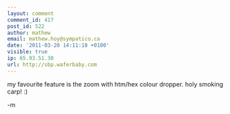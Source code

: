```yaml
---
layout: comment
comment_id: 417
post_id: 522
author: mathew
email: mathew.hoy@sympatico.ca
date: '2011-03-20 14:11:18 +0100'
visible: true
ip: 65.93.51.30
url: http://sbp.waferbaby.com
---
```

my favourite feature is the zoom with htm/hex colour dropper. holy smoking carp!  :)



-m
